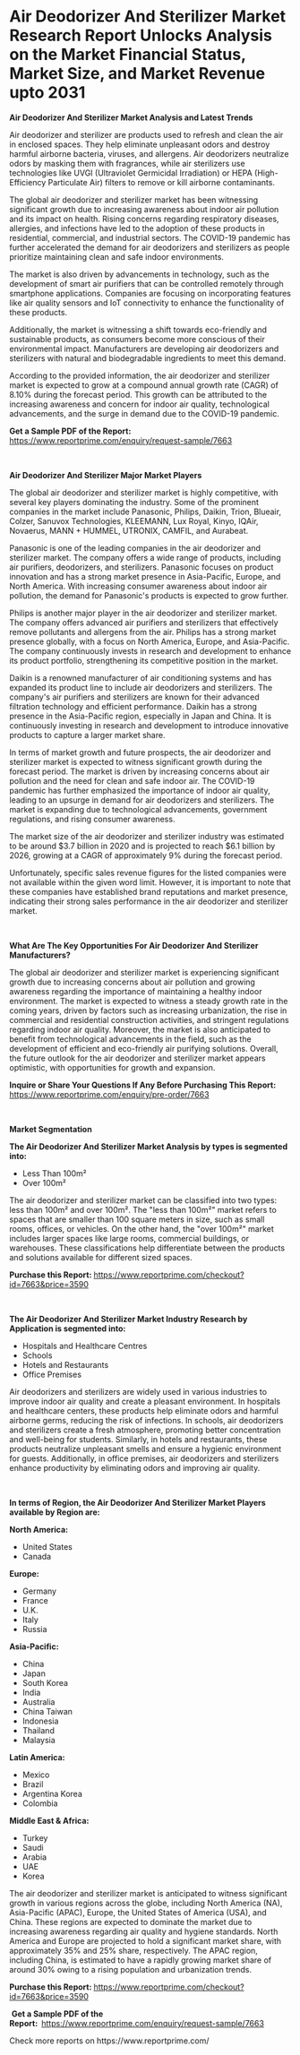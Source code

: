 <p><h1>Air Deodorizer And Sterilizer Market Research Report Unlocks Analysis on the Market Financial Status, Market Size, and Market Revenue upto 2031</h1></p><p><strong>Air Deodorizer And Sterilizer Market Analysis and Latest Trends</strong></p>
<p><p>Air deodorizer and sterilizer are products used to refresh and clean the air in enclosed spaces. They help eliminate unpleasant odors and destroy harmful airborne bacteria, viruses, and allergens. Air deodorizers neutralize odors by masking them with fragrances, while air sterilizers use technologies like UVGI (Ultraviolet Germicidal Irradiation) or HEPA (High-Efficiency Particulate Air) filters to remove or kill airborne contaminants.</p><p>The global air deodorizer and sterilizer market has been witnessing significant growth due to increasing awareness about indoor air pollution and its impact on health. Rising concerns regarding respiratory diseases, allergies, and infections have led to the adoption of these products in residential, commercial, and industrial sectors. The COVID-19 pandemic has further accelerated the demand for air deodorizers and sterilizers as people prioritize maintaining clean and safe indoor environments.</p><p>The market is also driven by advancements in technology, such as the development of smart air purifiers that can be controlled remotely through smartphone applications. Companies are focusing on incorporating features like air quality sensors and IoT connectivity to enhance the functionality of these products.</p><p>Additionally, the market is witnessing a shift towards eco-friendly and sustainable products, as consumers become more conscious of their environmental impact. Manufacturers are developing air deodorizers and sterilizers with natural and biodegradable ingredients to meet this demand.</p><p>According to the provided information, the air deodorizer and sterilizer market is expected to grow at a compound annual growth rate (CAGR) of 8.10% during the forecast period. This growth can be attributed to the increasing awareness and concern for indoor air quality, technological advancements, and the surge in demand due to the COVID-19 pandemic.</p></p>
<p><strong>Get a Sample PDF of the Report:&nbsp;</strong> <a href="https://www.reportprime.com/enquiry/request-sample/7663">https://www.reportprime.com/enquiry/request-sample/7663</a></p>
<p>&nbsp;</p>
<p><strong>Air Deodorizer And Sterilizer Major Market Players</strong></p>
<p><p>The global air deodorizer and sterilizer market is highly competitive, with several key players dominating the industry. Some of the prominent companies in the market include Panasonic, Philips, Daikin, Trion, Blueair, Colzer, Sanuvox Technologies, KLEEMANN, Lux Royal, Kinyo, IQAir, Novaerus, MANN + HUMMEL, UTRONIX, CAMFIL, and Aurabeat.</p><p>Panasonic is one of the leading companies in the air deodorizer and sterilizer market. The company offers a wide range of products, including air purifiers, deodorizers, and sterilizers. Panasonic focuses on product innovation and has a strong market presence in Asia-Pacific, Europe, and North America. With increasing consumer awareness about indoor air pollution, the demand for Panasonic's products is expected to grow further.</p><p>Philips is another major player in the air deodorizer and sterilizer market. The company offers advanced air purifiers and sterilizers that effectively remove pollutants and allergens from the air. Philips has a strong market presence globally, with a focus on North America, Europe, and Asia-Pacific. The company continuously invests in research and development to enhance its product portfolio, strengthening its competitive position in the market.</p><p>Daikin is a renowned manufacturer of air conditioning systems and has expanded its product line to include air deodorizers and sterilizers. The company's air purifiers and sterilizers are known for their advanced filtration technology and efficient performance. Daikin has a strong presence in the Asia-Pacific region, especially in Japan and China. It is continuously investing in research and development to introduce innovative products to capture a larger market share.</p><p>In terms of market growth and future prospects, the air deodorizer and sterilizer market is expected to witness significant growth during the forecast period. The market is driven by increasing concerns about air pollution and the need for clean and safe indoor air. The COVID-19 pandemic has further emphasized the importance of indoor air quality, leading to an upsurge in demand for air deodorizers and sterilizers. The market is expanding due to technological advancements, government regulations, and rising consumer awareness.</p><p>The market size of the air deodorizer and sterilizer industry was estimated to be around $3.7 billion in 2020 and is projected to reach $6.1 billion by 2026, growing at a CAGR of approximately 9% during the forecast period.</p><p>Unfortunately, specific sales revenue figures for the listed companies were not available within the given word limit. However, it is important to note that these companies have established brand reputations and market presence, indicating their strong sales performance in the air deodorizer and sterilizer market.</p></p>
<p>&nbsp;</p>
<p><strong>What Are The Key Opportunities For Air Deodorizer And Sterilizer Manufacturers?</strong></p>
<p><p>The global air deodorizer and sterilizer market is experiencing significant growth due to increasing concerns about air pollution and growing awareness regarding the importance of maintaining a healthy indoor environment. The market is expected to witness a steady growth rate in the coming years, driven by factors such as increasing urbanization, the rise in commercial and residential construction activities, and stringent regulations regarding indoor air quality. Moreover, the market is also anticipated to benefit from technological advancements in the field, such as the development of efficient and eco-friendly air purifying solutions. Overall, the future outlook for the air deodorizer and sterilizer market appears optimistic, with opportunities for growth and expansion.</p></p>
<p><strong>Inquire or Share Your Questions If Any Before Purchasing This Report:</strong> <a href="https://www.reportprime.com/enquiry/pre-order/7663">https://www.reportprime.com/enquiry/pre-order/7663</a></p>
<p>&nbsp;</p>
<p><strong>Market Segmentation</strong></p>
<p><strong>The Air Deodorizer And Sterilizer Market Analysis by types is segmented into:</strong></p>
<p><ul><li>Less Than 100m²</li><li>Over 100m²</li></ul></p>
<p><p>The air deodorizer and sterilizer market can be classified into two types: less than 100m² and over 100m². The "less than 100m²" market refers to spaces that are smaller than 100 square meters in size, such as small rooms, offices, or vehicles. On the other hand, the "over 100m²" market includes larger spaces like large rooms, commercial buildings, or warehouses. These classifications help differentiate between the products and solutions available for different sized spaces.</p></p>
<p><strong>Purchase this Report:&nbsp;</strong><a href="https://www.reportprime.com/checkout?id=7663&price=3590">https://www.reportprime.com/checkout?id=7663&price=3590</a></p>
<p>&nbsp;</p>
<p><strong>The Air Deodorizer And Sterilizer Market Industry Research by Application is segmented into:</strong></p>
<p><ul><li>Hospitals and Healthcare Centres</li><li>Schools</li><li>Hotels and Restaurants</li><li>Office Premises</li></ul></p>
<p><p>Air deodorizers and sterilizers are widely used in various industries to improve indoor air quality and create a pleasant environment. In hospitals and healthcare centers, these products help eliminate odors and harmful airborne germs, reducing the risk of infections. In schools, air deodorizers and sterilizers create a fresh atmosphere, promoting better concentration and well-being for students. Similarly, in hotels and restaurants, these products neutralize unpleasant smells and ensure a hygienic environment for guests. Additionally, in office premises, air deodorizers and sterilizers enhance productivity by eliminating odors and improving air quality.</p></p>
<p>&nbsp;</p>
<p><strong>In terms of Region, the Air Deodorizer And Sterilizer Market Players available by Region are:</strong></p>
<p>
    <p> <strong> North America: </strong>
        <ul>
            <li>United States</li>
            <li>Canada</li>
        </ul>
        </p> 
    <p> <strong> Europe: </strong>
        <ul>
            <li>Germany</li>
            <li>France</li>
            <li>U.K.</li>
            <li>Italy</li>
            <li>Russia</li>
        </ul>
        </p> 
    <p> <strong> Asia-Pacific: </strong>
        <ul>
            <li>China</li>
            <li>Japan</li>
            <li>South Korea</li>
            <li>India</li>
            <li>Australia</li>
            <li>China Taiwan</li>
            <li>Indonesia</li>
            <li>Thailand</li>
            <li>Malaysia</li>
        </ul>
        </p> 
    <p> <strong> Latin America: </strong>
        <ul>
            <li>Mexico</li>
            <li>Brazil</li>
            <li>Argentina Korea</li>
            <li>Colombia</li>
        </ul>
        </p> 
    <p> <strong> Middle East & Africa: </strong>
        <ul>
            <li>Turkey</li>
            <li>Saudi</li>
            <li>Arabia</li>
            <li>UAE</li>
            <li>Korea</li>
        </ul>
    </p>
    </p>
<p><p>The air deodorizer and sterilizer market is anticipated to witness significant growth in various regions across the globe, including North America (NA), Asia-Pacific (APAC), Europe, the United States of America (USA), and China. These regions are expected to dominate the market due to increasing awareness regarding air quality and hygiene standards. North America and Europe are projected to hold a significant market share, with approximately 35% and 25% share, respectively. The APAC region, including China, is estimated to have a rapidly growing market share of around 30% owing to a rising population and urbanization trends.</p></p>
<p><strong>Purchase this Report: </strong><a href="https://www.reportprime.com/checkout?id=7663&price=3590">https://www.reportprime.com/checkout?id=7663&price=3590</a></p>
<p>&nbsp;<strong>Get a Sample PDF of the Report:&nbsp;&nbsp;</strong><a href="https://www.reportprime.com/enquiry/request-sample/7663">https://www.reportprime.com/enquiry/request-sample/7663</a></p>
<p><strong></strong></p>
<p>Check more reports on https://www.reportprime.com/</p>